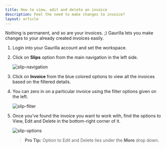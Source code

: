 ```yaml
---
title: How to view, edit and delete an invoice
description: Feel the need to make changes to invoice?
layout: article
---
```

Nothing is permanent, and so are your invoices. ;) Gaurilla lets you make changes to your already created invoices easily.

1. Login into your Gaurilla account and set the workspace.

2. Click on **Slips** option from the main navigation in the left side.

	![slip-navigation]({{site.url}}/images/navigation/slips.png)

3. Click on **Invoice** from the blue colored options to view all the invoices based on the filtered details.

4. You can zero in on a particular invoice using the filter options given on the left.

	![slip-fliter]({{site.url}}/images/slips/filter.png)

5. Once you've found the invoice you want to work with, find the options to View, Edit and Delete in the bottom-right corner of it.

	![slip-options]({{site.url}}/images/slips/view-edit-delete.png)

	> **Pro Tip:** Option to Edit and Delete lies under the **More** drop down.